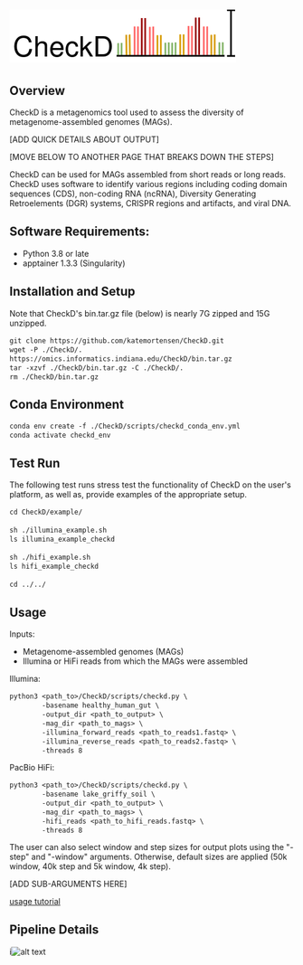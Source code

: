 # ![Logo](./diagrams/checkD_logo.drawio.png) 


## Overview

CheckD is a metagenomics tool used to assess the diversity of metagenome-assembled genomes (MAGs).

[ADD QUICK DETAILS ABOUT OUTPUT]

[MOVE BELOW TO ANOTHER PAGE THAT BREAKS DOWN THE STEPS]

 CheckD can be used for MAGs assembled from short reads or long reads. CheckD uses software to identify various regions including coding domain sequences (CDS), non-coding RNA (ncRNA), Diversity Generating Retroelements (DGR) systems, CRISPR regions and artifacts, and viral DNA. 

## Software Requirements: 
- Python 3.8 or late
- apptainer 1.3.3 (Singularity)


## Installation and Setup 

Note that CheckD's bin.tar.gz file (below) is nearly 7G zipped and 15G unzipped.

```
git clone https://github.com/katemortensen/CheckD.git
wget -P ./CheckD/. https://omics.informatics.indiana.edu/CheckD/bin.tar.gz
tar -xzvf ./CheckD/bin.tar.gz -C ./CheckD/.
rm ./CheckD/bin.tar.gz
```
## Conda Environment

```
conda env create -f ./CheckD/scripts/checkd_conda_env.yml 
conda activate checkd_env
```

## Test Run

The following test runs stress test the functionality of CheckD on the user's platform, as well as, provide examples of the appropriate setup.

```
cd CheckD/example/

sh ./illumina_example.sh
ls illumina_example_checkd

sh ./hifi_example.sh
ls hifi_example_checkd

cd ../../ 
```

## Usage

Inputs:
- Metagenome-assembled genomes (MAGs)
- Illumina or HiFi reads from which the MAGs were assembled


Illumina:

```
python3 <path_to>/CheckD/scripts/checkd.py \
        -basename healthy_human_gut \
        -output_dir <path_to_output> \
        -mag_dir <path_to_mags> \
        -illumina_forward_reads <path_to_reads1.fastq> \
        -illumina_reverse_reads <path_to_reads2.fastq> \
        -threads 8
```

PacBio HiFi:

```
python3 <path_to>/CheckD/scripts/checkd.py \
        -basename lake_griffy_soil \
        -output_dir <path_to_output> \
        -mag_dir <path_to_mags> \
        -hifi_reads <path_to_hifi_reads.fastq> \
        -threads 8
```

The user can also select window and step sizes for output plots using the "-step" and "-window" arguments. Otherwise, default sizes are applied (50k window, 40k step and 5k window, 4k step).

[ADD SUB-ARGUMENTS HERE]

[usage tutorial](https://github.com/katemortensen/Hypervariable-region-aware-co-assembly-of-metagenomes/blob/585052fb24fd959ab47ce077d4daa5e0ba7511d7/hypervar-pipeline/usage_tutorial.md)

## Pipeline Details

i![alt text](https://github.com/katemortensen/Hypervariable-region-aware-co-assembly-of-metagenomes/blob/9f18217452eb15362cc46c4c5fc05f9e9709498e/images/repeat_guided_spacer_disc_20220510-Page-1.drawio.png)
